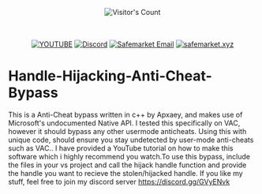 <br/><br/>
<div align="center"> 
  <img src="https://profile-counter.glitch.me/Zhodisov/count.svg" alt="Visitor's Count" />
</div>
<br/><br/>

<div align="center">
  
[![YOUTUBE](https://img.shields.io/badge/Youtube-fc0000?style=for-the-badge&logo=YOUTUBE&logoColor=white)](https://www.youtube.com/@Jodis974)
[![Discord](https://img.shields.io/badge/Discord-6a85b9?style=for-the-badge&logo=discord&logoColor=white)](https://safemarket.xyz/discord)
[![Safemarket Email](https://img.shields.io/badge/safemarket_email-333333?style=for-the-badge&logo=gmail&logoColor=red)](mailto:support-checkout@safemarket.xyz)
[![safemarket.xyz](https://img.shields.io/badge/safemarket.xyz-0077B5?style=for-the-badge&logo=internet&logoColor=white)](https://safemarket.xyz/)

</div>





# Handle-Hijacking-Anti-Cheat-Bypass
This is a Anti-Cheat bypass written in c++ by Apxaey, and makes use of Microsoft's undocumented Native API. I tested this specifically on VAC, however it should bypass any other usermode anticheats. Using this with unique code, should ensure you stay undetected by user-mode anti-cheats such as VAC.. I have provided a YouTube tutorial on how to make this software which i highly recommend you watch.To use this bypass, include the files in your vs project and call the hijack handle function and provide the handle you want to recieve the stolen/hijacked handle. If you like my stuff, feel free to join my discord server https://discord.gg/GVyENvk
